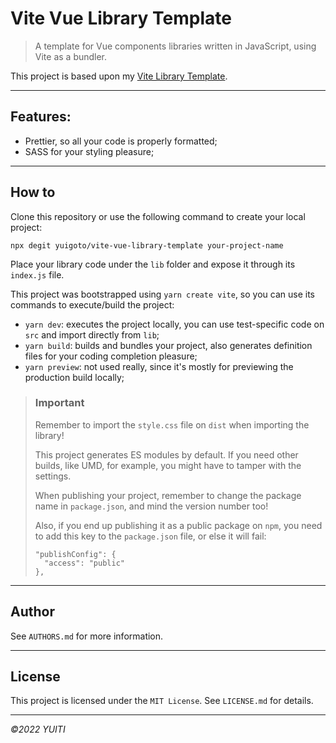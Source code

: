 # Vite Vue Library Template

> A template for Vue components libraries written in JavaScript, using Vite as a bundler.

This project is based upon my [Vite Library Template](https://github.com/yuigoto/vite-library-template).

---

## Features:

- Prettier, so all your code is properly formatted;
- SASS for your styling pleasure;

---

## How to

Clone this repository or use the following command to create your local project:

```
npx degit yuigoto/vite-vue-library-template your-project-name
```

Place your library code under the `lib` folder and expose it through its `index.js` file.

This project was bootstrapped using `yarn create vite`, so you can use its commands to execute/build the project:

- `yarn dev`: executes the project locally, you can use test-specific code on `src` and import directly from `lib`;
- `yarn build`: builds and bundles your project, also generates definition files for your coding completion pleasure;
- `yarn preview`: not used really, since it's mostly for previewing the production build locally;

> ### Important
>
> Remember to import the `style.css` file on `dist` when importing the library!
>
> This project generates ES modules by default. If you need other builds, like UMD, for example, you might have to tamper with the settings.
>
> When publishing your project, remember to change the package name in `package.json`, and mind the version number too!
>
> Also, if you end up publishing it as a public package on `npm`, you need to add this key to the `package.json` file, or else it will fail:
>
> ```
> "publishConfig": {
>   "access": "public"
> },
> ```

---

## Author

See `AUTHORS.md` for more information.

---

## License

This project is licensed under the `MIT License`. See `LICENSE.md` for details.

---

_&copy;2022 YUITI_

